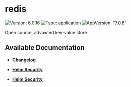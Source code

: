 # redis

![Version: 6.0.16](https://img.shields.io/badge/Version-6.0.16-informational?style=flat-square) ![Type: application](https://img.shields.io/badge/Type-application-informational?style=flat-square) ![AppVersion: "7.0.8"](https://img.shields.io/badge/AppVersion-"7.0.8"-informational?style=flat-square)

Open source, advanced key-value store.

## Available Documentation

- [**Changelog**](CHANGELOG)

- [**Helm Security**](container-security)

- [**Helm Security**](helm-security)

